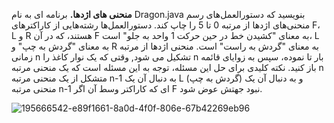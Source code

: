 **منحنی های اژدها.** برنامه ای به نام Dragon.java بنویسید که دستورالعمل‌های رسم منحنی‌های اژدها از مرتبه 0 تا 5 را چاپ کند. دستورالعمل‌ها رشته‌هایی از کاراکترهای F، L و R هستند، که در آن F به معنای "کشیدن خط در حین حرکت 1 واحد به جلو" است، L به معنای "گردش به چپ" و R به معنای "گردش به راست" است. منحنی اژدها از مرتبه زمانی n تشکیل می شود, وقتی که یک نوار کاغذ را n بار تا نموده، سپس به زوایای قائمه باز کنید. نکته کلیدی برای حل این مسئله، توجه به این مسئله است که یک منحنی مرتبه n متشکل از یک منحنی مرتبه n-1 به دنبال آن یک L (گردش به چپ) و به دنبال آن یک منحنی مرتبه n-1 ای که کاراکتر وسط آن اگر F نبود جهتش عوض شود.

 ![195666542-e89f1661-8a0d-4f0f-806e-67b42269eb96](https://user-images.githubusercontent.com/90744289/198343693-3dca0b46-041a-4aeb-8059-e87f8a6c68c4.png)

